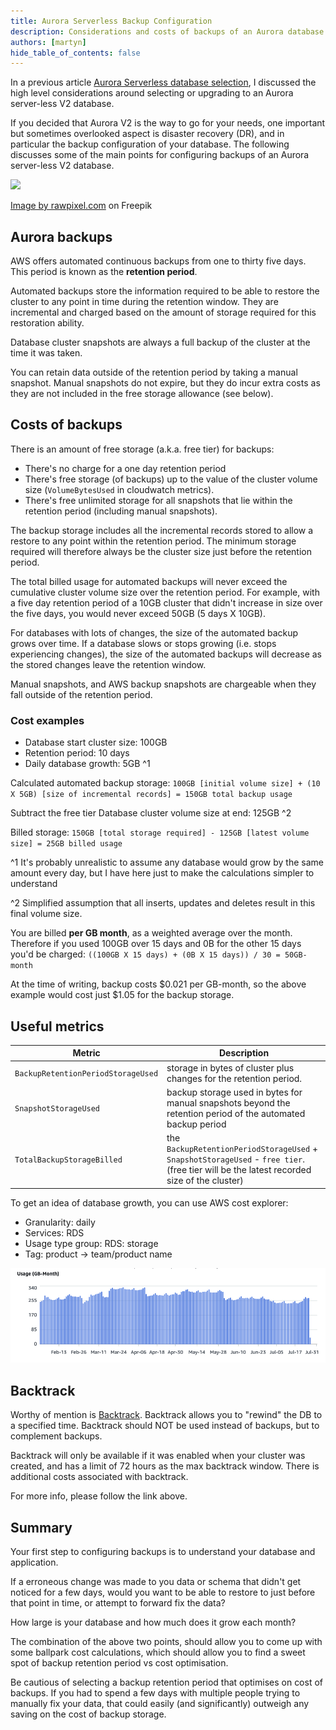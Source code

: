```yaml
---
title: Aurora Serverless Backup Configuration
description: Considerations and costs of backups of an Aurora database cluster
authors: [martyn]
hide_table_of_contents: false
---
```

In a previous article [Aurora Serverless database selection](/blog/2023/08/01/Aurora-Serverless-database-selection), I discussed the high level considerations around selecting or upgrading to an Aurora server-less V2 database.

If you decided that Aurora V2 is the way to go for your needs, one important but sometimes overlooked aspect is disaster recovery (DR), and in particular the backup configuration of your database. The following discusses some of the main points for configuring backups of an Aurora server-less V2 database.

![](./error-something-went-wrong-construction-concept.jpg)
<!--truncate-->
[Image by rawpixel.com](https://www.freepik.com/free-photo/error-something-went-wrong-construction-concept_18122893.htm#query=data%20loss&position=20&from_view=search&track=country_rows_v2) on Freepik

## Aurora backups

AWS offers automated continuous backups from one to thirty five days. This period is known as the **retention period**.

Automated backups store the information required to be able to restore the cluster to any point in time during the retention window. They are incremental and charged based on the amount of storage required for this restoration ability.

Database cluster snapshots are always a full backup of the cluster at the time it was taken.

You can retain data outside of the retention period by taking a manual snapshot. Manual snapshots do not expire, but they do incur extra costs as they are not included in the free storage allowance (see below).

## Costs of backups

There is an amount of free storage (a.k.a. free tier) for backups:

*   There's no charge for a one day retention period
*   There's free storage (of backups) up to the value of the cluster volume size (`VolumeBytesUsed` in cloudwatch metrics).
*   There's free unlimited storage for all snapshots that lie within the retention period (including manual snapshots).

The backup storage includes all the incremental records stored to allow a restore to any point within the retention period. The minimum storage required will therefore always be the cluster size just before the retention period.

The total billed usage for automated backups will never exceed the cumulative cluster volume size over the retention period. For example, with a five day retention period of a 10GB cluster that didn't increase in size over the five days, you would never exceed 50GB (5 days X 10GB).

For databases with lots of changes, the size of the automated backup grows over time. If a database slows or stops growing (i.e. stops experiencing changes), the size of the automated backups will decrease as the stored changes leave the retention window.

Manual snapshots, and AWS backup snapshots are chargeable when they fall outside of the retention period.

### Cost examples

*   Database start cluster size: 100GB
*   Retention period: 10 days
*   Daily database growth: 5GB ^1

Calculated automated backup storage: `100GB [initial volume size] + (10 X 5GB) [size of incremental records] = 150GB total backup usage`

Subtract the free tier Database cluster volume size at end: 125GB ^2

Billed storage: `150GB [total storage required] - 125GB [latest volume size] = 25GB billed usage`

^1 It's probably unrealistic to assume any database would grow by the same amount every day, but I have here just to make the calculations simpler to understand

^2 Simplified assumption that all inserts, updates and deletes result in this final volume size.

You are billed **per GB month**, as a weighted average over the month. Therefore if you used 100GB over 15 days and 0B for the other 15 days you'd be charged: `((100GB X 15 days) + (0B X 15 days)) / 30 = 50GB-month`

At the time of writing, backup costs $0.021 per GB-month, so the above example would cost just $1.05 for the backup storage.

## Useful metrics
|Metric|Description|
|---------|---------|
|`BackupRetentionPeriodStorageUsed`|storage in bytes of cluster plus changes for the retention period.|
|`SnapshotStorageUsed` |backup storage used in bytes for manual snapshots beyond the retention period of the automated backup period|
|`TotalBackupStorageBilled` |the `BackupRetentionPeriodStorageUsed` + `SnapshotStorageUsed` - `free tier`. (free tier will be the latest recorded size of the cluster)|

To get an idea of database growth, you can use AWS cost explorer:
*   Granularity: daily
*   Services: RDS
*   Usage type group: RDS: storage
*   Tag: product -> team/product name

![](./DB-size-from-aws-cost-explorer.png)

## Backtrack

Worthy of mention is [Backtrack](https://docs.aws.amazon.com/AmazonRDS/latest/AuroraUserGuide/AuroraMySQL.Managing.Backtrack.html). Backtrack allows you to "rewind" the DB to a specified time. Backtrack should NOT be used instead of backups, but to complement backups.

Backtrack will only be available if it was enabled when your cluster was created, and has a limit of 72 hours as the max backtrack window. There is additional costs associated with backtrack.

For more info, please follow the link above.

## Summary

Your first step to configuring backups is to understand your database and application.

If a erroneous change was made to you data or schema that didn't get noticed for a few days, would you want to be able to restore to just before that point in time, or attempt to forward fix the data?

How large is your database and how much does it grow each month?

The combination of the above two points, should allow you to come up with some ballpark cost calculations, which should allow you to find a sweet spot of backup retention period vs cost optimisation.

Be cautious of selecting a backup retention period that optimises on cost of backups. If you had to spend a few days with multiple people trying to manually fix your data, that could easily (and significantly) outweigh any saving on the cost of backup storage.
